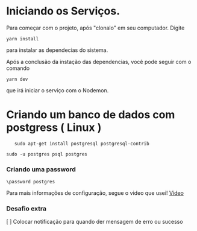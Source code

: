 # Iniciando os Serviços.

Para começar com o projeto, após "clonalo" em seu computador. Digite
```
yarn install
```
para instalar as dependecias do sistema.

Após a conclusão da instação das dependencias, você pode seguir com o comando 
```
yarn dev
```
 que irá iniciar o serviço com o Nodemon.


 # Criando um banco de dados com postgress ( Linux )
 ```
    sudo apt-get install postgresql postgresql-contrib
 ```

 ```
 sudo -u postgres psql postgres
 ```

 ### Criando uma password
 ```
 \password postgres
 ```

Para mais informações de configuração, segue o video que usei!
[Vídeo](https://www.youtube.com/watch?v=Phkf71aZL7A)


### Desafio extra
[ ] Colocar notificação para quando der mensagem de erro ou sucesso
